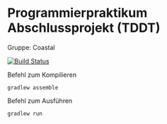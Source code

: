 # Programmierpraktikum Abschlussprojekt (TDDT)
 Gruppe: Coastal
 
[![Build Status](https://travis-ci.org/ProPra16/programmierpraktikum-abschlussprojekt-coastal.svg?branch=master)](https://travis-ci.org/ProPra16/programmierpraktikum-abschlussprojekt-coastal)

Befehl zum Kompilieren
```
gradlew assemble
```

Befehl zum Ausführen
```
gradlew run
```
